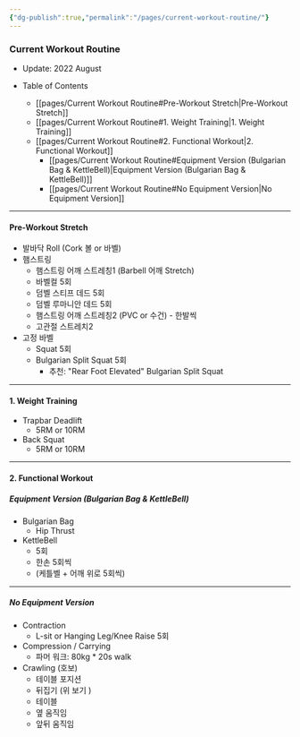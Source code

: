 ```yaml
---
{"dg-publish":true,"permalink":"/pages/current-workout-routine/"}
---
```





### Current Workout Routine
- Update: 2022 August

- Table of Contents
	- [[pages/Current Workout Routine#Pre-Workout Stretch|Pre-Workout Stretch]]
	- [[pages/Current Workout Routine#1. Weight Training|1. Weight Training]]
	- [[pages/Current Workout Routine#2. Functional Workout|2. Functional Workout]]
		- [[pages/Current Workout Routine#Equipment Version (Bulgarian Bag & KettleBell)|Equipment Version (Bulgarian Bag & KettleBell)]]
		- [[pages/Current Workout Routine#No Equipment Version|No Equipment Version]]

<div style="page-break-after: always;"></div>

---





#### Pre-Workout Stretch
- 발바닥 Roll (Cork 볼 or 바벨)
- 햄스트링
	- 햄스트링 어깨 스트레칭1 (Barbell 어깨 Stretch)
	- 바벨컬 5회
	- 덤벨 스티프 데드 5회
	- 덤벨 루마니안 데드 5회
	- 햄스트링 어깨 스트레칭2 (PVC or 수건) - 한발씩
	- 고관절 스트레치2
- 고정 바벨 
	- Squat 5회
	- Bulgarian Split Squat 5회 
		- 추천: "Rear Foot Elevated" Bulgarian Split Squat

<div style="page-break-after: always;"></div>


---

#### 1. Weight Training
- Trapbar Deadlift 
	- 5RM or 10RM
- Back Squat
	- 5RM or 10RM


<div style="page-break-after: always;"></div>


---

#### 2. Functional Workout

##### Equipment Version (Bulgarian Bag & KettleBell)
- Bulgarian Bag
	- Hip Thrust
- KettleBell
	- 5회
	- 한손 5회씩
	- (케틀벨 + 어깨 위로 5회씩)



<div style="page-break-after: always;"></div>


---

##### No Equipment Version
- Contraction
	- L-sit or Hanging Leg/Knee Raise 5회
- Compression / Carrying
	- 파머 워크: 80kg * 20s walk
- Crawling (호보)
	- 테이블 포지션
	- 뒤집기 (위 보기 )
	- 테이블
	- 옆 움직임
	- 앞뒤 움직임